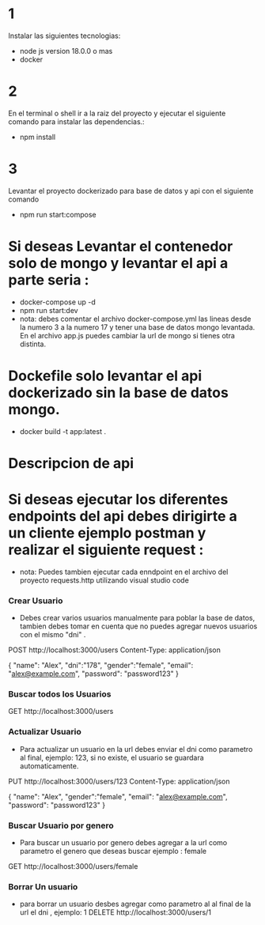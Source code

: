 
# 1 
Instalar las siguientes tecnologias: 
- node js version 18.0.0 o mas 
- docker

# 2 
 En el terminal o shell ir a la raiz del proyecto y ejecutar el siguiente comando para instalar las dependencias.:
 -  npm install

# 3
Levantar el proyecto dockerizado para base de datos y api con el siguiente comando   
- npm run start:compose


# Si deseas Levantar el contenedor solo  de mongo y levantar el api a parte seria :
- docker-compose up -d
- npm run start:dev
- nota: debes comentar el archivo docker-compose.yml las lineas desde la numero 3 a la numero 17 y tener una base de datos mongo levantada. En el archivo app.js puedes cambiar la url de mongo si tienes otra distinta.


# Dockefile solo levantar el api dockerizado sin la base de datos mongo.
- docker build -t app:latest .


# Descripcion de api 

# Si deseas ejecutar los diferentes endpoints del api debes dirigirte a un cliente ejemplo postman y realizar el siguiente request :

- nota:  Puedes tambien ejecutar cada enndpoint en el archivo del proyecto requests.http utilizando visual studio code

### Crear Usuario
- Debes crear varios usuarios manualmente para poblar la base de datos, tambien debes tomar en cuenta que no puedes agregar nuevos usuarios con el mismo "dni" .

POST http://localhost:3000/users
Content-Type: application/json

 {
  "name": "Alex",
  "dni":"178",
  "gender":"female",
  "email": "alex@example.com",
  "password": "password123"
}

### Buscar todos los Usuarios

GET http://localhost:3000/users

### Actualizar Usuario
- Para actualizar un usuario en la url debes enviar el dni como parametro al final, ejemplo: 123,
si no existe, el usuario se guardara automaticamente.

PUT http://localhost:3000/users/123
Content-Type: application/json

 {
  "name": "Alex",
  "gender":"female",
  "email": "alex@example.com",
  "password": "password123"
}

### Buscar Usuario por genero
- Para buscar un usuario por genero debes agregar a la url como parametro el genero que deseas buscar ejemplo : female

GET http://localhost:3000/users/female


### Borrar Un usuario 
- para borrar un usuario desbes agregar como parametro al al final de la url el dni , ejemplo: 1
DELETE http://localhost:3000/users/1


